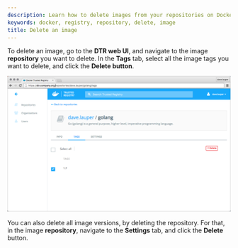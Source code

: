 ```yaml
---
description: Learn how to delete images from your repositories on Docker Trusted Registry.
keywords: docker, registry, repository, delete, image
title: Delete an image
---
```


To delete an image, go to the **DTR web UI**, and navigate to the image
**repository** you want to delete. In the **Tags** tab, select all the image
tags you want to delete, and click the **Delete button**.

![](../images/delete-an-image-1.png)

You can also delete all image versions, by deleting the repository. For that,
in the image **repository**, navigate to the **Settings** tab, and click the
**Delete** button.

